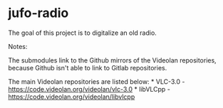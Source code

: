 # jufo-radio

The goal of this project is to digitalize an old radio.

Notes:

   The submodules link to the Github mirrors of the Videolan repositories, because Github isn't able to link to Gitlab repositories.

   The main Videolan repositories are listed below:
      * VLC-3.0 - https://code.videolan.org/videolan/vlc-3.0
      * libVLCpp - https://code.videolan.org/videolan/libvlcpp
